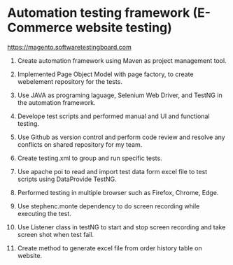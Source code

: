 # Automation testing framework (E-Commerce website testing)
https://magento.softwaretestingboard.com


1. Create automation framework using Maven as project management tool.

2. Implemented Page Object Model with page factory, to create webelement repository for the tests.

3. Use JAVA as programing laguage, Selenium Web Driver, and TestNG in the automation framework.

4. Develope test scripts and performed manual and UI and functional testing.

5. Use Github as version control and perform code review and resolve any conflicts on shared repository for my team.

6. Create testing.xml to group and run specific tests.

7. Use apache poi to read and import test data form excel file to test scripts using DataProvide TestNG.

8. Performed testing in multiple browser such as Firefox, Chrome, Edge.

9. Use stephenc.monte dependency to do screen recording while executing the test.

10. Use Listener class in testNG to start and stop screen recording and take screen shot when test fail.

11. Create method to generate excel file from order history table on website.


